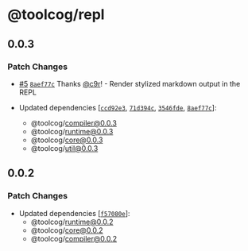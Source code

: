 # @toolcog/repl

## 0.0.3

### Patch Changes

- [#5](https://github.com/toolcog/toolcog/pull/5) [`8aef77c`](https://github.com/toolcog/toolcog/commit/8aef77c6a830367fbc41170ef7e0700d32087d82) Thanks [@c9r](https://github.com/c9r)! - Render stylized markdown output in the REPL

- Updated dependencies [[`ccd92e3`](https://github.com/toolcog/toolcog/commit/ccd92e3b007776fa9334740533d6c668084cc7cf), [`71d394c`](https://github.com/toolcog/toolcog/commit/71d394cdcf2541882ce87c259831a6e0ab84df62), [`3546fde`](https://github.com/toolcog/toolcog/commit/3546fdeb47ba1561a0d135bd67096c5c5d9ea945), [`8aef77c`](https://github.com/toolcog/toolcog/commit/8aef77c6a830367fbc41170ef7e0700d32087d82)]:
  - @toolcog/compiler@0.0.3
  - @toolcog/runtime@0.0.3
  - @toolcog/core@0.0.3
  - @toolcog/util@0.0.3

## 0.0.2

### Patch Changes

- Updated dependencies [[`f57080e`](https://github.com/toolcog/toolcog/commit/f57080e99a41fc8484ea46bd3c49a73cad01c996)]:
  - @toolcog/runtime@0.0.2
  - @toolcog/core@0.0.2
  - @toolcog/compiler@0.0.2
